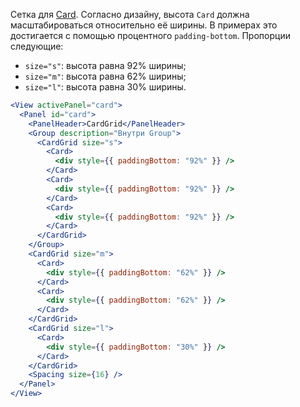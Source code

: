 Сетка для [Card](#!/Card). Согласно дизайну, высота `Card` должна масштабироваться относительно её ширины. В
примерах это достигается с помощью процентного `padding-bottom`. Пропорции следующие:

- `size="s"`: высота равна 92% ширины;
- `size="m"`: высота равна 62% ширины;
- `size="l"`: высота равна 30% ширины.

```jsx
<View activePanel="card">
  <Panel id="card">
    <PanelHeader>CardGrid</PanelHeader>
    <Group description="Внутри Group">
      <CardGrid size="s">
        <Card>
          <div style={{ paddingBottom: "92%" }} />
        </Card>
        <Card>
          <div style={{ paddingBottom: "92%" }} />
        </Card>
        <Card>
          <div style={{ paddingBottom: "92%" }} />
        </Card>
      </CardGrid>
    </Group>
    <CardGrid size="m">
      <Card>
        <div style={{ paddingBottom: "62%" }} />
      </Card>
      <Card>
        <div style={{ paddingBottom: "62%" }} />
      </Card>
    </CardGrid>
    <CardGrid size="l">
      <Card>
        <div style={{ paddingBottom: "30%" }} />
      </Card>
    </CardGrid>
    <Spacing size={16} />
  </Panel>
</View>
```
